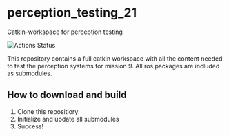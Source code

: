 # perception_testing_21
Catkin-workspace for perception testing

![Actions Status](https://github.com/AscendNTNU/perception_testing_21/workflows/PerceptionCI/badge.svg)

This repository contains a full catkin workspace with all the content needed to test the perception systems for mission 9.
All ros packages are included as submodules.

## How to download and build
1. Clone this repositiory
2. Initialize and update all submodules
3. Success!
